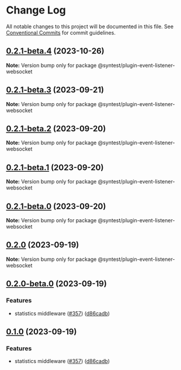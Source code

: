# Change Log

All notable changes to this project will be documented in this file.
See [Conventional Commits](https://conventionalcommits.org) for commit guidelines.

## [0.2.1-beta.4](https://github.com/syntest-framework/syntest-framework/compare/@syntest/plugin-event-listener-websocket@0.2.1-beta.3...@syntest/plugin-event-listener-websocket@0.2.1-beta.4) (2023-10-26)

**Note:** Version bump only for package @syntest/plugin-event-listener-websocket

## [0.2.1-beta.3](https://github.com/syntest-framework/syntest-framework/compare/@syntest/plugin-event-listener-websocket@0.2.1-beta.2...@syntest/plugin-event-listener-websocket@0.2.1-beta.3) (2023-09-21)

**Note:** Version bump only for package @syntest/plugin-event-listener-websocket

## [0.2.1-beta.2](https://github.com/syntest-framework/syntest-framework/compare/@syntest/plugin-event-listener-websocket@0.2.1-beta.1...@syntest/plugin-event-listener-websocket@0.2.1-beta.2) (2023-09-20)

**Note:** Version bump only for package @syntest/plugin-event-listener-websocket

## [0.2.1-beta.1](https://github.com/syntest-framework/syntest-framework/compare/@syntest/plugin-event-listener-websocket@0.2.1-beta.0...@syntest/plugin-event-listener-websocket@0.2.1-beta.1) (2023-09-20)

**Note:** Version bump only for package @syntest/plugin-event-listener-websocket

## [0.2.1-beta.0](https://github.com/syntest-framework/syntest-framework/compare/@syntest/plugin-event-listener-websocket@0.2.0...@syntest/plugin-event-listener-websocket@0.2.1-beta.0) (2023-09-20)

**Note:** Version bump only for package @syntest/plugin-event-listener-websocket

## [0.2.0](https://github.com/syntest-framework/syntest-framework/compare/@syntest/plugin-event-listener-websocket@0.2.0-beta.0...@syntest/plugin-event-listener-websocket@0.2.0) (2023-09-19)

**Note:** Version bump only for package @syntest/plugin-event-listener-websocket

## [0.2.0-beta.0](https://github.com/syntest-framework/syntest-framework/compare/@syntest/plugin-event-listener-websocket@0.1.0-beta.3...@syntest/plugin-event-listener-websocket@0.2.0-beta.0) (2023-09-19)

### Features

- statistics middleware ([#357](https://github.com/syntest-framework/syntest-framework/issues/357)) ([d86cadb](https://github.com/syntest-framework/syntest-framework/commit/d86cadb23523ce89688e98cc0805a8fee31e531d))

## [0.1.0](https://github.com/syntest-framework/syntest-framework/compare/@syntest/plugin-event-listener-websocket@0.1.0-beta.3...@syntest/plugin-event-listener-websocket@0.1.0) (2023-09-19)

### Features

- statistics middleware ([#357](https://github.com/syntest-framework/syntest-framework/issues/357)) ([d86cadb](https://github.com/syntest-framework/syntest-framework/commit/d86cadb23523ce89688e98cc0805a8fee31e531d))
